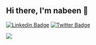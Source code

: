 ## Hi there, I'm nabeen 👋

[![Linkedin Badge](https://img.shields.io/badge/-nabeen-0072b1?style=flat&logo=Linkedin&logoColor=white)](https://www.linkedin.com/in/kenichiro-watanabe-a465299a/ "Connect on LinkedIn")
[![Twitter Badge](https://img.shields.io/badge/-@_nabeen-00acee?style=flat&logo=Twitter&logoColor=white)](https://twitter.com/intent/follow?screen_name=_nabeen "Follow on Twitter")


<a href="https://github.com/anuraghazra/github-readme-stats">
  <img align="left" src="https://github-readme-stats.vercel.app/api?username=nabeen&show_icons=true&count_private=true" />
</a>
